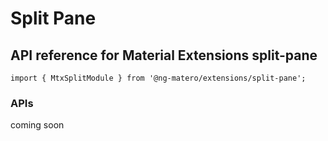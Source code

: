 # Split Pane

## API reference for Material Extensions split-pane

`import { MtxSplitModule } from '@ng-matero/extensions/split-pane';`

### APIs

coming soon

